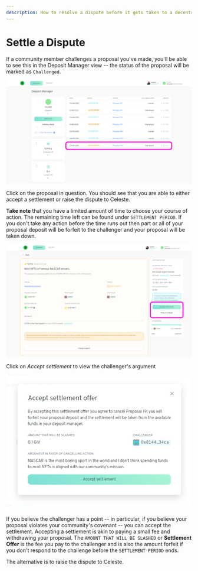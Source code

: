```yaml
---
description: How to resolve a dispute before it gets taken to a decentralised court
---
```


# Settle a Dispute

If a community member challenges a proposal you've made, you'll be able to see this in the Deposit Manager view -- the status of the proposal will be marked as `Challenged`.

![](../../.gitbook/assets/viewChallenge%20%281%29%20%281%29.png)

Click on the proposal in question. You should see that you are able to either accept a settlement or raise the dispute to Celeste.  
  
**Take note** that you have a limited amount of time to choose your course of action. The remaining time left can be found under `SETTLEMENT PERIOD`.  If you don't take any action before the time runs out then part or all of your proposal deposit will be forfeit to the challenger and your proposal will be taken down.  

![Accept Settlement or Raise to Celeste, the choice is yours.](../../.gitbook/assets/challengedProposal.png)

Click on _Accept settlement_ to view the challenger's argument

![](../../.gitbook/assets/acceptSettlement.png)

If you believe the challenger has a point -- in particular, if you believe your proposal violates your community's covenant -- you can accept the settlement. Accepting a settlement is akin to paying a small fee and withdrawing your proposal. The `AMOUNT THAT WILL BE SLASHED` or **Settlement Offer** is the fee you pay to the challenger and is also the amount forfeit if you don't respond to the challenge before the `SETTLEMENT PERIOD` ends.

The alternative is to raise the dispute to Celeste.

